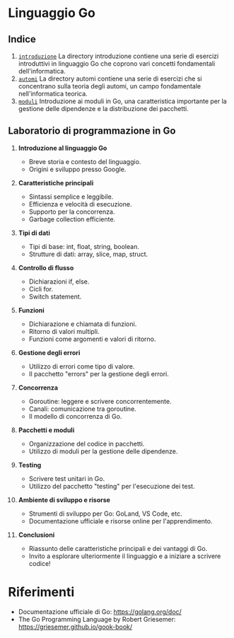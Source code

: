 # Linguaggio Go

## Indice

1. [`introduzione`](./introduzione/) La directory introduzione contiene una
serie di esercizi introduttivi in linguaggio Go che coprono vari concetti
fondamentali dell'informatica.
2. [`automi`](./automi/) La directory automi contiene una serie di esercizi
che si concentrano sulla teoria degli automi, un campo fondamentale
nell'informatica teorica.
3. [`moduli`](./moduli/) Introduzione ai moduli in Go, una caratteristica
importante per la gestione delle dipendenze e la distribuzione dei pacchetti.

## Laboratorio di programmazione in Go

1. **Introduzione al linguaggio Go**
   - Breve storia e contesto del linguaggio.
   - Origini e sviluppo presso Google.
   
2. **Caratteristiche principali**
   - Sintassi semplice e leggibile.
   - Efficienza e velocità di esecuzione.
   - Supporto per la concorrenza.
   - Garbage collection efficiente.
   
3. **Tipi di dati**
   - Tipi di base: int, float, string, boolean.
   - Strutture di dati: array, slice, map, struct.
   
4. **Controllo di flusso**
   - Dichiarazioni if, else.
   - Cicli for.
   - Switch statement.
   
5. **Funzioni**
   - Dichiarazione e chiamata di funzioni.
   - Ritorno di valori multipli.
   - Funzioni come argomenti e valori di ritorno.
   
6. **Gestione degli errori**
   - Utilizzo di errori come tipo di valore.
   - Il pacchetto "errors" per la gestione degli errori.
   
7. **Concorrenza**
   - Goroutine: leggere e scrivere concorrentemente.
   - Canali: comunicazione tra goroutine.
   - Il modello di concorrenza di Go.
   
8. **Pacchetti e moduli**
   - Organizzazione del codice in pacchetti.
   - Utilizzo di moduli per la gestione delle dipendenze.
   
9. **Testing**
   - Scrivere test unitari in Go.
   - Utilizzo del pacchetto "testing" per l'esecuzione dei test.
   
10. **Ambiente di sviluppo e risorse**
    - Strumenti di sviluppo per Go: GoLand, VS Code, etc.
    - Documentazione ufficiale e risorse online per l'apprendimento.

11. **Conclusioni**
    - Riassunto delle caratteristiche principali e dei vantaggi di Go.
    - Invito a esplorare ulteriormente il linguaggio e a iniziare a scrivere codice!

   

# Riferimenti

* Documentazione ufficiale di Go: <https://golang.org/doc/>
* The Go Programming Language by Robert Griesemer: <https://griesemer.github.io/gook-book/>
